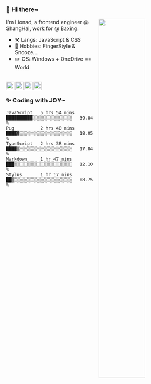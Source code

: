 ### 👋 Hi there~

[<img align="right" width="50%" src="https://github-readme-stats.vercel.app/api?username=Lionad-Morotar&show_icons=true">](https://metrics.lecoq.io/ouuan?template=classic)

I'm Lionad, a frontend engineer @ ShangHai, work for @ [Baxing](https://github.com/baixing).

- ⚒️ Langs: JavaScript & CSS
- 🎨 Hobbies: FingerStyle & Snooze...
- ✏️ OS: Windows + OneDrive == World

<br />

<a href="https://www.lionad.art">
  <img align="left" alt="lionad-art" width="22px" src="https://cdn.jsdelivr.net/npm/simple-icons@3.1.0/icons/wordpress.svg" />
</a>
<a href="#1806234223">
  <img align="left" alt="1806234223" width="22px" src="https://cdn.jsdelivr.net/npm/simple-icons@3.1.0/icons/tencentqq.svg" />
</a>
<a href="https://www.zhihu.com/people/Lionad">
  <img align="left" alt="132yse" width="22px" src="https://cdn.jsdelivr.net/npm/simple-icons@3.1.0/icons/zhihu.svg" />
</a>
<a href="https://github.com/Lionad-Morotar">
  <img align="left" alt="yisar" width="22px" src="https://cdn.jsdelivr.net/npm/simple-icons@3.1.0/icons/github.svg" />
</a>

<br />

### ✨ Coding with JOY~

<!--START_SECTION:waka-->
```text
JavaScript   5 hrs 54 mins   ██████████░░░░░░░░░░░░░░░   39.84 % 
Pug          2 hrs 40 mins   ████▓░░░░░░░░░░░░░░░░░░░░   18.05 % 
TypeScript   2 hrs 38 mins   ████▒░░░░░░░░░░░░░░░░░░░░   17.84 % 
Markdown     1 hr 47 mins    ███░░░░░░░░░░░░░░░░░░░░░░   12.10 % 
Stylus       1 hr 17 mins    ██▒░░░░░░░░░░░░░░░░░░░░░░   08.75 % 
```
<!--END_SECTION:waka-->
